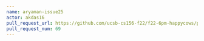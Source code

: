 ```yaml
---
name: aryaman-issue25
actor: akdas16
pull_request_url: https://github.com/ucsb-cs156-f22/f22-6pm-happycows/pull/69
pull_request_num: 69
---
```

